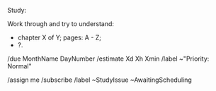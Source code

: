 Study:

Work through and try to understand:
* chapter X of Y; pages: A - Z;
* ?.

/due MonthName DayNumber
/estimate Xd Xh Xmin
/label ~"Priority: Normal"

/assign me
/subscribe
/label ~StudyIssue ~AwaitingScheduling
